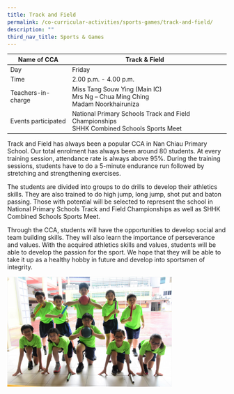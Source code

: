 ```yaml
---
title: Track and Field
permalink: /co-curricular-activities/sports-games/track-and-field/
description: ""
third_nav_title: Sports & Games
---
```

|Name of CCA|Track & Field|  |
| -------- | ------- | --------------- |
|Day | Friday   | 
| Time |2.00 p.m. - 4.00 p.m. 
|Teachers-in-charge |Miss Tang Souw Ying (Main IC)<br>Mrs Ng – Chua Ming Ching <br>Madam Noorkhairuniza
|Events participated    |National Primary Schools Track and Field Championships<br/>SHHK Combined Schools Sports Meet

<p style="box-sizing: inherit; font-size: 1em;">Track and Field has always been a popular CCA in Nan Chiau Primary School. Our total enrolment has always been around 80 students. At every training session, attendance rate is always above 95%. During the training sessions, students have to do a 5-minute endurance run followed by stretching and strengthening exercises. </p>
<p style="box-sizing: inherit; font-size: 1em;">The students are divided into groups to do drills to develop their athletics skills. They are also trained to do high jump, long jump, shot put and baton passing. Those with potential will be selected to represent the school in National Primary Schools Track and Field Championships as well as SHHK Combined Schools Sports Meet.</p>
<p style="box-sizing: inherit; font-size: 1em;">Through the CCA, students will have the opportunities to develop social and team building skills. They will also learn the importance of perseverance and values. With the acquired athletics skills and values, students will be able to develop the passion for the sport. We hope that they will be able to take it up as a healthy hobby in future and develop into sportsmen of integrity.</p>

<img src="/images/CoCurricularActivities/TracknField/Track&Field%20CCA%202023.jpg" style="width:75%">